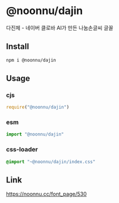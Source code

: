 # @noonnu/dajin
다진체 - 네이버 클로바 AI가 만든 나눔손글씨 글꼴

## Install
```sh
npm i @noonnu/dajin
```
## Usage
### cjs
```js
require("@noonnu/dajin")
```
### esm
```js
import "@noonnu/dajin"
```
### css-loader
```css
@import "~@noonnu/dajin/index.css"
```

## Link
https://noonnu.cc/font_page/530